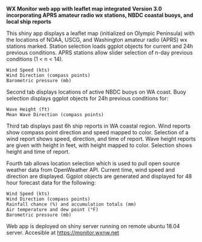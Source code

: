 **WX Monitor web app with leaflet map integrated**
**Version 3.0 incorporating APRS amateur radio wx stations, NBDC coastal buoys, and local ship reports**

  This shiny app displays a leaflet map (initialized on Olympic Peninsula) with the locations of NOAA, USCG, and Washington amateur radio (APRS) wx stations marked.
  Station selection loads ggplot objects for current and 24h previous conditions. APRS stations allow slider selection of n-day previous conditions (1 < n < 14).
  
    Wind Speed (kts)
    Wind Direction (compass points)
    Barometric pressure (mb)
  
  
  Second tab displays locations of active NBDC buoys on WA coast. Buoy selection displays ggplot objects for 24h previous conditions for:
  
    Wave Height (ft)
    Mean Wave Direction (compass points)
    
  Third tab displays past 6h ship reports in WA coastal region. Wind reports show compass point direction and speed mapped to color. Selection of a wind report shows speed, direction, and time of report. Wave height reports are given with height in feet, with height mapped to color. Selection shows height and time of report.
  
  
  Fourth tab allows location selection which is used to pull open source weather data from OpenWeather API.
  Current time, wind speed and direction are displayed. 
  Ggplot objects are generated and displayed for 48 hour forecast data for the following:
  
    Wind Speed (kts)
    Wind Direction (compass points)
    Rainfall chance (%) and accumulation totals (mm)
    Air temperature and dew point (°F)
    Barometric pressure (mb)
   
  
  Web app is deployed on shiny server running on remote ubuntu 18.04 server. 
  Accesible at https://monitor.wxnw.net

